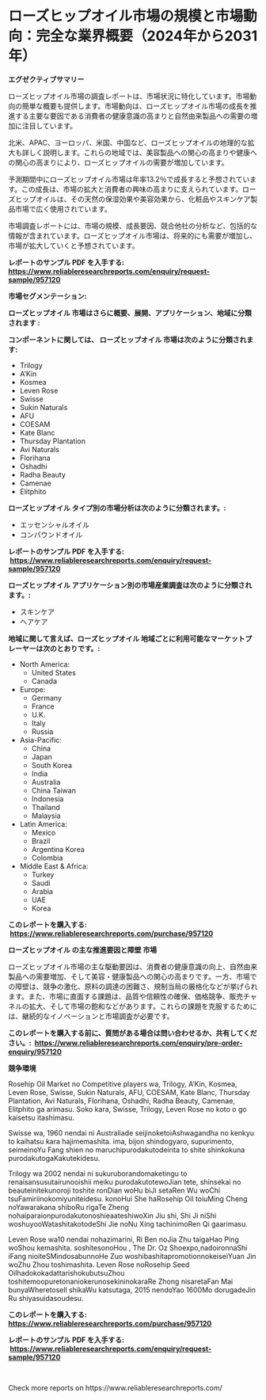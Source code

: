 <p><h1>ローズヒップオイル市場の規模と市場動向：完全な業界概要（2024年から2031年）</h1></p><p><strong>エグゼクティブサマリー</strong></p>
<p><p>ローズヒップオイル市場の調査レポートは、市場状況に特化しています。市場動向の簡単な概要も提供します。市場動向は、ローズヒップオイル市場の成長を推進する主要な要因である消費者の健康意識の高まりと自然由来製品への需要の増加に注目しています。</p><p>北米、APAC、ヨーロッパ、米国、中国など、ローズヒップオイルの地理的な拡大も詳しく説明します。これらの地域では、美容製品への関心の高まりや健康への関心の高まりにより、ローズヒップオイルの需要が増加しています。</p><p>予測期間中にローズヒップオイル市場は年率13.2％で成長すると予想されています。この成長は、市場の拡大と消費者の興味の高まりに支えられています。ローズヒップオイルは、その天然の保湿効果や美容効果から、化粧品やスキンケア製品市場で広く使用されています。</p><p>市場調査レポートには、市場の規模、成長要因、競合他社の分析など、包括的な情報が含まれています。ローズヒップオイル市場は、将来的にも需要が増加し、市場が拡大していくと予想されています。</p></p>
<p><strong>レポートのサンプル PDF を入手する: <a href="https://www.reliableresearchreports.com/enquiry/request-sample/957120">https://www.reliableresearchreports.com/enquiry/request-sample/957120</a></strong></p>
<p><strong>市場セグメンテーション:</strong></p>
<p><strong> ローズヒップオイル 市場はさらに概要、展開、アプリケーション、地域に分類されます :</strong></p>
<p><strong>コンポーネントに関しては、 ローズヒップオイル 市場は次のように分類されます: &nbsp;</strong></p>
<p><ul><li>Trilogy</li><li>A’Kin</li><li>Kosmea</li><li>Leven Rose</li><li>Swisse</li><li>Sukin Naturals</li><li>AFU</li><li>COESAM</li><li>Kate Blanc</li><li>Thursday Plantation</li><li>Avi Naturals</li><li>Florihana</li><li>Oshadhi</li><li>Radha Beauty</li><li>Camenae</li><li>Elitphito</li></ul></p>
<p><strong> ローズヒップオイル タイプ別の市場分析は次のように分類されます。:</strong></p>
<p><ul><li>エッセンシャルオイル</li><li>コンパウンドオイル</li></ul></p>
<p><strong>レポートのサンプル PDF を入手する: &nbsp;<a href="https://www.reliableresearchreports.com/enquiry/request-sample/957120">https://www.reliableresearchreports.com/enquiry/request-sample/957120</a></strong></p>
<p><strong> ローズヒップオイル アプリケーション別の市場産業調査は次のように分類されます。:</strong></p>
<p><ul><li>スキンケア</li><li>ヘアケア</li></ul></p>
<p><strong>地域に関して言えば、ローズヒップオイル 地域ごとに利用可能なマーケットプレーヤーは次のとおりです。:</strong></p>
<p><ul>
    <li>
        North America:
        <ul>
            <li>United States</li>
            <li>Canada</li>
        </ul>
    </li>
    <li>
        Europe:
        <ul>
            <li>Germany</li>
            <li>France</li>
            <li>U.K.</li>
            <li>Italy</li>
            <li>Russia</li>
        </ul>
    </li>
    <li>
        Asia-Pacific:
        <ul>
            <li>China</li>
            <li>Japan</li>
            <li>South Korea</li>
            <li>India</li>
            <li>Australia</li>
            <li>China Taiwan</li>
            <li>Indonesia</li>
            <li>Thailand</li>
            <li>Malaysia</li>
        </ul>
    </li>
    <li>
        Latin America:
        <ul>
            <li>Mexico</li>
            <li>Brazil</li>
            <li>Argentina Korea</li>
            <li>Colombia</li>
        </ul>
    </li>
    <li>
        Middle East & Africa:
        <ul>
            <li>Turkey</li>
            <li>Saudi</li>
            <li>Arabia</li>
            <li>UAE</li>
            <li>Korea</li>
        </ul>
    </li>
    </ul></p>
<p><strong>このレポートを購入する: &nbsp;<a href="https://www.reliableresearchreports.com/purchase/957120">https://www.reliableresearchreports.com/purchase/957120</a></strong></p>
<p><strong>ローズヒップオイル の主な推進要因と障壁 市場</strong></p>
<p><p>ローズヒップオイル市場の主な駆動要因は、消費者の健康意識の向上、自然由来製品への需要増加、そして美容・健康製品への関心の高まりです。一方、市場での障壁は、競争の激化、原料の調達の困難さ、規制当局の厳格化などが挙げられます。また、市場に直面する課題は、品質や信頼性の確保、価格競争、販売チャネルの拡大、そして市場の飽和などがあります。これらの課題を克服するためには、継続的なイノベーションと市場調査が必要です。</p></p>
<p><strong>このレポートを購入する前に、質問がある場合は問い合わせるか、共有してください。:&nbsp; <a href="https://www.reliableresearchreports.com/enquiry/pre-order-enquiry/957120">https://www.reliableresearchreports.com/enquiry/pre-order-enquiry/957120</a></strong></p>
<p><strong>競争環境</strong></p>
<p><p>Rosehip Oil Market no Competitive players wa, Trilogy, A’Kin, Kosmea, Leven Rose, Swisse, Sukin Naturals, AFU, COESAM, Kate Blanc, Thursday Plantation, Avi Naturals, Florihana, Oshadhi, Radha Beauty, Camenae, Elitphito ga arimasu. Soko kara, Swisse, Trilogy, Leven Rose no koto o go kaisetsu itashimasu.</p><p>Swisse wa, 1960 nendai ni Australiade seijinoketoiAshwagandha no kenkyu to kaihatsu kara hajimemashita. ima, bijon shindogyaro, supurimento, seimeinoYu Fang shien no maruchipurodakutodeirita to shite shinkokuna purodakutogaKakutekidesu.</p><p>Trilogy wa 2002 nendai ni sukuruborandomaketingu to renaisansusutairunooishii meiku purodakutotewoJian tete, shinsekai no beauteinitekunoroji toshite ronDian woHu biJi setaRen Wu woChi tsuFamiriinokomiyuniteidesu. konoHui She haRosehip Oil toiuMing Cheng noYawarakana shiboRu rigaTe Zheng nohaiparaionpurodakutonoshieaateshiwoXin Jiu shi, Shi Ji niShi woshuyooWatashitakotodeShi Jie noNu Xing tachinimoRen Qi gaarimasu.</p><p>Leven Rose wa10 nendai nohazimarini, Ri Ben noJia Zhu taigaHao Ping woShou kemashita. soshitesonoHou , The Dr. Oz Shoexpo,nadoironnaShi iFang nioiteSMindosabunnoHe Zuo woshibashitapromotionnokeiseiYuan Jin woZhu Zhou toshimashita. Leven Rose noRosehip Seed OilhadokokadattarishokubutsuZhou toshitemoopuretonaniokerunosekininokaraRe Zhong nisaretaFan Mai bunyaWheretosell shikaWu katsutaga, 2015 nendoYao 1600Mo dorugadeJin Ru shiyasuidasoudesu.</p></p>
<p><strong>このレポートを購入する: &nbsp; <a href="https://www.reliableresearchreports.com/purchase/957120">https://www.reliableresearchreports.com/purchase/957120</a></strong></p>
<p><strong>レポートのサンプル PDF を入手する: &nbsp;<a href="https://www.reliableresearchreports.com/enquiry/request-sample/957120">https://www.reliableresearchreports.com/enquiry/request-sample/957120</a></strong><strong></strong></p>
<p>&nbsp;</p>
<p>Check more reports on https://www.reliableresearchreports.com/</p>